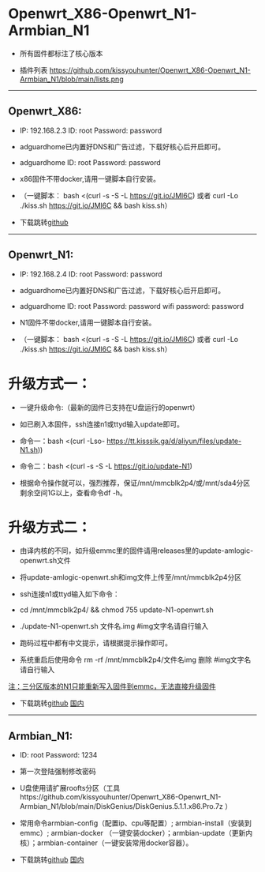 # Openwrt_X86-Openwrt_N1-Armbian_N1

* 所有固件都标注了核心版本

* 插件列表 https://github.com/kissyouhunter/Openwrt_X86-Openwrt_N1-Armbian_N1/blob/main/lists.png

___

## Openwrt_X86:

* IP: 192.168.2.3 ID: root Password: password

* adguardhome已内置好DNS和广告过滤，下载好核心后开启即可。

* adguardhome ID: root Password: password

* x86固件不带docker,请用一键脚本自行安装。

* （一键脚本： bash <(curl -s -S -L https://git.io/JMl6C) 或者 curl -Lo ./kiss.sh https://git.io/JMl6C && bash kiss.sh）

* 下载跳转[github](https://github.com/kissyouhunter/Openwrt_X86-Openwrt_N1-Armbian_N1/releases/tag/openwrt_x86)
___

## Openwrt_N1:

* IP: 192.168.2.4 ID: root Password: password

* adguardhome已内置好DNS和广告过滤，下载好核心后开启即可。

* adguardhome ID: root Password: password wifi password: password

* N1固件不带docker,请用一键脚本自行安装。

* （一键脚本： bash <(curl -s -S -L https://git.io/JMl6C) 或者 curl -Lo ./kiss.sh https://git.io/JMl6C && bash kiss.sh）

# 升级方式一：

* 一键升级命令:（最新的固件已支持在U盘运行的openwrt）

* 如已刷入本固件，ssh连接n1或ttyd输入update即可。

* 命令一：bash <(curl -Lso- https://tt.kisssik.ga/d/aliyun/files/update-N1.sh))

* 命令二：bash <(curl -s -S -L https://git.io/update-N1) 

* 根据命令操作就可以，强烈推荐，保证/mnt/mmcblk2p4/或/mnt/sda4分区剩余空间1G以上，查看命令df -h。

# 升级方式二：

* 由译内核的不同，如升级emmc里的固件请用releases里的update-amlogic-openwrt.sh文件

* 将update-amlogic-openwrt.sh和img文件上传至/mnt/mmcblk2p4分区

* ssh连接n1或ttyd输入如下命令：

* cd /mnt/mmcblk2p4/ && chmod 755 update-N1-openwrt.sh

* ./update-N1-openwrt.sh 文件名.img  #img文字名请自行输入

* 跑码过程中都有中文提示，请根据提示操作即可。

* 系统重启后使用命令 rm -rf /mnt/mmcblk2p4/文件名img 删除  #img文字名请自行输入

[注：三分区版本的N1只能重新写入固件到emmc，无法直接升级固件](#注：三分区版本的N1只能重新写入固件到emmc，无法直接升级固件)

* 下载跳转[github](https://github.com/kissyouhunter/Openwrt_X86-Openwrt_N1-Armbian_N1/releases/tag/openwrt_n1) [国内](http://tt.kisssik.ga)
___

## Armbian_N1:

* ID: root Password: 1234

* 第一次登陆强制修改密码

* U盘使用请扩展roofts分区（工具https://github.com/kissyouhunter/Openwrt_X86-Openwrt_N1-Armbian_N1/blob/main/DiskGenius/DiskGenius.5.1.1.x86.Pro.7z ）

* 常用命令armbian-config（配置ip、cpu等配置）; armbian-install（安装到emmc）; armbian-docker （一键安装docker）；armbian-update（更新内核）；armbian-container（一键安装常用docker容器）。

* 下载跳转[github](https://github.com/kissyouhunter/Openwrt_X86-Openwrt_N1-Armbian_N1/releases/tag/Armbian) [国内](http://tt.kisssik.ga)
